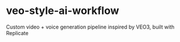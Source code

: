 # veo-style-ai-workflow
Custom video + voice generation pipeline inspired by VEO3, built with Replicate

